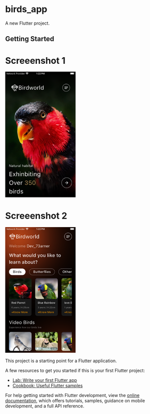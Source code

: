 # birds_app

A new Flutter project.

## Getting Started


# Screeenshot 1

<img src="https://github.com/Mirzaazmath/bird_app/blob/main/assets/output/Screenshot1.png" height="400">




# Screeenshot 2

<img src="https://github.com/Mirzaazmath/bird_app/blob/main/assets/output/Screenshot2.png" height="400">

This project is a starting point for a Flutter application.

A few resources to get you started if this is your first Flutter project:

- [Lab: Write your first Flutter app](https://docs.flutter.dev/get-started/codelab)
- [Cookbook: Useful Flutter samples](https://docs.flutter.dev/cookbook)

For help getting started with Flutter development, view the
[online documentation](https://docs.flutter.dev/), which offers tutorials,
samples, guidance on mobile development, and a full API reference.
